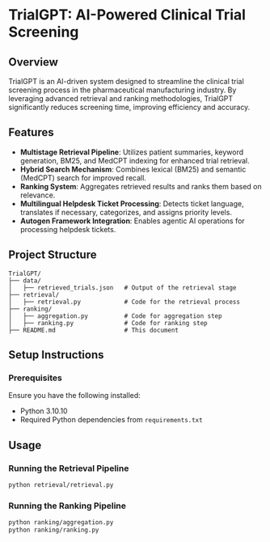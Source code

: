 # TrialGPT: AI-Powered Clinical Trial Screening

## Overview
TrialGPT is an AI-driven system designed to streamline the clinical trial screening process in the pharmaceutical manufacturing industry. By leveraging advanced retrieval and ranking methodologies, TrialGPT significantly reduces screening time, improving efficiency and accuracy.

## Features
- **Multistage Retrieval Pipeline**: Utilizes patient summaries, keyword generation, BM25, and MedCPT indexing for enhanced trial retrieval.
- **Hybrid Search Mechanism**: Combines lexical (BM25) and semantic (MedCPT) search for improved recall.
- **Ranking System**: Aggregates retrieved results and ranks them based on relevance.
- **Multilingual Helpdesk Ticket Processing**: Detects ticket language, translates if necessary, categorizes, and assigns priority levels.
- **Autogen Framework Integration**: Enables agentic AI operations for processing helpdesk tickets.

## Project Structure
```
TrialGPT/
├── data/
│   ├── retrieved_trials.json   # Output of the retrieval stage
├── retrieval/
│   ├── retrieval.py            # Code for the retrieval process
├── ranking/
│   ├── aggregation.py          # Code for aggregation step
│   ├── ranking.py              # Code for ranking step
├── README.md                   # This document
```

## Setup Instructions
### Prerequisites
Ensure you have the following installed:
- Python 3.10.10
- Required Python dependencies from `requirements.txt`


## Usage
### Running the Retrieval Pipeline
```sh
python retrieval/retrieval.py
```
### Running the Ranking Pipeline
```sh
python ranking/aggregation.py
python ranking/ranking.py
```


